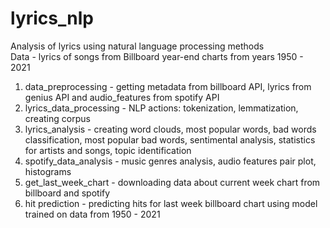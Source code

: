 # lyrics_nlp

Analysis of lyrics using natural language processing methods\
Data - lyrics of songs from Billboard year-end charts from years 1950 - 2021
1. data_preprocessing - getting metadata from billboard API, lyrics from genius API and audio_features from spotify API
2. lyrics_data_processing - NLP actions: tokenization, lemmatization, creating corpus
3. lyrics_analysis - creating word clouds, most popular words, bad words classification, most popular bad words, sentimental analysis, statistics for artists and songs, topic identification
4. spotify_data_analysis - music genres analysis, audio features pair plot, histograms
5. get_last_week_chart - downloading data about current week chart from billboard and spotify
6. hit prediction - predicting hits for last week billboard chart using model trained on data from 1950 - 2021